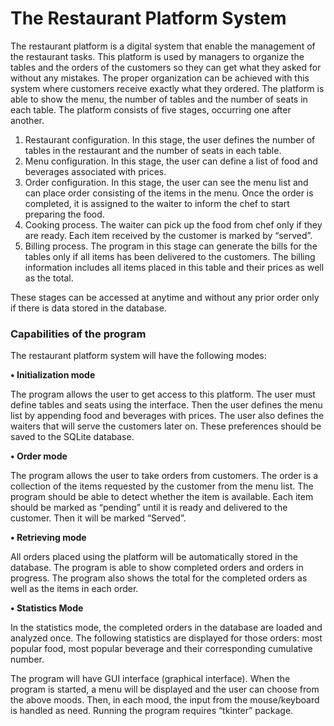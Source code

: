 # **The Restaurant Platform System**

The restaurant platform is a digital system that enable the management of the restaurant tasks. 
This platform is used by managers to organize the tables and the orders of the customers so 
they can get what they asked for without any mistakes. The proper organization can be 
achieved with this system where customers receive exactly what they ordered.
The platform is able to show the menu, the number of tables and the number of seats in each 
table.
The platform consists of five stages, occurring one after another.
1. Restaurant configuration. In this stage, the user defines the number of tables in the 
restaurant and the number of seats in each table.
2. Menu configuration. In this stage, the user can define a list of food and beverages 
associated with prices.
3. Order configuration. In this stage, the user can see the menu list and can place order 
consisting of the items in the menu. Once the order is completed, it is assigned to the 
waiter to inform the chef to start preparing the food.
4. Cooking process. The waiter can pick up the food from chef only if they are ready. Each 
item received by the customer is marked by “served”.
5. Billing process. The program in this stage can generate the bills for the tables only if all 
items has been delivered to the customers. The billing information includes all items 
placed in this table and their prices as well as the total.

These stages can be accessed at anytime and without any prior order only if there is data stored 
in the database.

### **Capabilities of the program**

The restaurant platform system will have the following modes:

**• Initialization mode**

The program allows the user to get access to this platform. The user must define tables and 
seats using the interface. Then the user defines the menu list by appending food and beverages 
with prices. The user also defines the waiters that will serve the customers later on. These 
preferences should be saved to the SQLite database.

**• Order mode**

The program allows the user to take orders from customers. The order is a collection of the 
items requested by the customer from the menu list. The program should be able to detect 
whether the item is available. Each item should be marked as “pending” until it is ready and 
delivered to the customer. Then it will be marked “Served”.

**• Retrieving mode**

All orders placed using the platform will be automatically stored in the database. The program 
is able to show completed orders and orders in progress. The program also shows the total for 
the completed orders as well as the items in each order.

**• Statistics Mode**

In the statistics mode, the completed orders in the database are loaded and analyzed once. The 
following statistics are displayed for those orders: most popular food, most popular beverage 
and their corresponding cumulative number.

The program will have GUI interface (graphical interface). When the program is started, a menu 
will be displayed and the user can choose from the above moods. Then, in each mood, the 
input from the mouse/keyboard is handled as need. Running the program requires “tkinter” 
package.